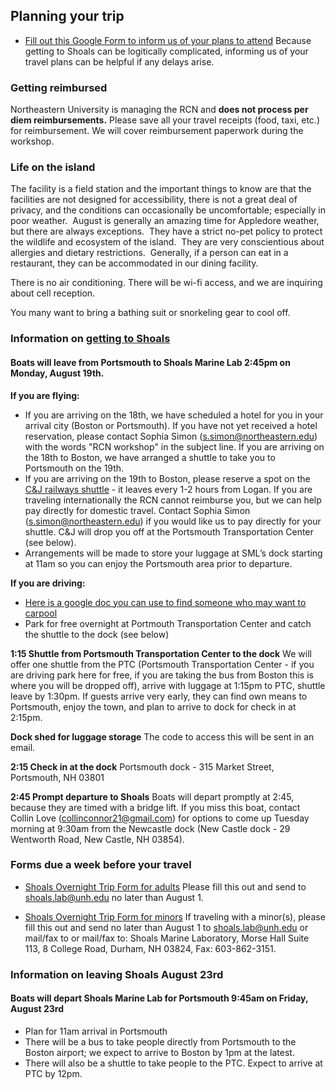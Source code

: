 
## Planning your trip

* [Fill out this Google Form to inform us of your plans to attend](https://docs.google.com/forms/d/e/1FAIpQLSc94p1QnjrFbVjWTch454LbhIfDDplVDi7bE8UC8Emzep2WuQ/viewform) Because getting to Shoals can be logitically complicated, informing us of your travel plans can be helpful if any delays arise.

### Getting reimbursed

Northeastern University is managing the RCN and **does not process per diem reimbursements.** Please save all your travel receipts (food, taxi, etc.) for reimbursement. We will cover reimbursement paperwork during the workshop.

### Life on the island

The facility is a field station and the important things to know are that the facilities are not designed for accessibility, there is not a great deal of privacy, and the conditions can occasionally be uncomfortable; especially in poor weather.  August is generally an amazing time for Appledore weather, but there are always exceptions.  They have a strict no-pet policy to protect the wildlife and ecosystem of the island.  They are very conscientious about allergies and dietary restrictions.  Generally, if a person can eat in a restaurant, they can be accommodated in our dining facility.

There is no air conditioning. There will be wi-fi access, and we are inquiring about cell reception.

You many want to bring a bathing suit or snorkeling gear to cool off.

### Information on [getting to Shoals](https://www.shoalsmarinelaboratory.org/getting-shoals)
  
#### Boats will leave from Portsmouth to Shoals Marine Lab 2:45pm on Monday, August 19th. ####

**If you are flying:**
 * If you are arriving on the 18th, we have scheduled a hotel for you in your arrival city (Boston or Portsmouth). If you have not yet received a hotel reservation, please contact Sophia Simon (s.simon@northeastern.edu) with the words "RCN workshop" in the subject line. If you are arriving on the 18th to Boston, we have arranged a shuttle to take you to Portsmouth on the 19th.
  * If you are arriving on the 19th to Boston, please reserve a spot on the [C&J railways shuttle](https://www.ridecj.com/schedules/view-schedules/?departure=951&arrival=949&departuredate=2019-08-19) - it leaves every 1-2 hours from Logan. If you are traveling internationally the RCN cannot reimburse you, but we can help pay directly for domestic travel. Contact Sophia Simon (s.simon@northeastern.edu) if you would like us to pay directly for your shuttle. C&J will drop you off at the Portsmouth Transportation Center (see below).
 * Arrangements will be made to store your luggage at SML’s dock starting at 11am so you can enjoy the Portsmouth area prior to departure.

**If you are driving:**
 * [Here is a google doc you can use to find someone who may want to carpool](https://docs.google.com/document/d/1Ak_Ef5sC9RreQUyZvKUTi9MR_KK_4tQyj1ES7FATZZA/edit)
 * Park for free overnight at Portmouth Transportation Center and catch the shuttle to the dock (see below)
 
**1:15 Shuttle from Portsmouth Transportation Center to the dock**
We will offer one shuttle from the PTC (Portsmouth Transportation Center - if you are driving park here for free, if you are taking the bus from Boston this is where you will be dropped off), arrive with luggage at 1:15pm to PTC, shuttle leave by 1:30pm.
If guests arrive very early, they can find own means to Portsmouth, enjoy the town, and plan to arrive to dock for check in at 2:15pm. 

**Dock shed for luggage storage**
The code to access this will be sent in an email.

**2:15 Check in at the dock**
Portsmouth dock - 315 Market Street, Portsmouth, NH 03801

**2:45 Prompt departure to Shoals**
Boats will depart promptly at 2:45, because they are timed with a bridge lift. If you miss this boat, contact Collin Love (collinconnor21@gmail.com) for options to come up Tuesday morning at 9:30am from the Newcastle dock (New Castle dock - 29 Wentworth Road, New Castle, NH 03854).

  
### Forms due a week before your travel

* [Shoals Overnight Trip Form for adults](https://www.shoalsmarinelaboratory.org/sites/shoalsmarinelaboratory.org/files/media/pdf/VisitorForms/ada_sml2016_overnighter_forms_adult.pdf) Please fill this out and send to shoals.lab@unh.edu no later than August 1.

* [Shoals Overnight Trip Form for minors](https://www.shoalsmarinelaboratory.org/sites/shoalsmarinelaboratory.org/files/media/pdf/VisitorForms/ada_sml2016_minors_overnighter_forms.pdf) If traveling with a minor(s), please fill this out and send no later than August 1 to shoals.lab@unh.edu or mail/fax to or mail/fax to: Shoals Marine Laboratory, Morse Hall Suite 113, 8 College Road, Durham, NH 03824, Fax: 603-862-3151.

### Information on leaving Shoals August 23rd
 
#### Boats will depart Shoals Marine Lab for Portsmouth 9:45am on Friday, August 23rd ####
* Plan for 11am arrival in Portsmouth
* There will be a bus to take people directly from Portsmouth to the Boston airport; we expect to arrive to Boston by 1pm at the latest.
* There will also be a shuttle to take people to the PTC. Expect to arrive at PTC by 12pm.
